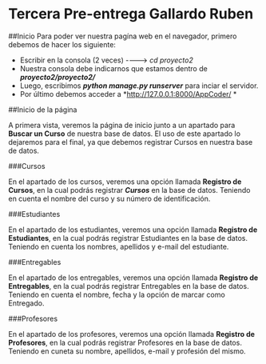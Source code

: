 # Tercera Pre-entrega Gallardo Ruben

##Inicio
Para poder ver nuestra pagína web en el navegador, primero debemos de hacer los siguiente:

- Escribir en la consola (2 veces) ----> *cd proyecto2*
- Nuestra consola debe indicarnos que estamos dentro de ***proyecto2/proyecto2/***
- Luego, escribimos ***python manage.py runserver*** para inciar el servidor.
- Por último debemos acceder a *http://127.0.0.1:8000/AppCoder/ *

##Inicio de la página

A primera vista, veremos la página de inicio junto a un apartado para **Buscar un Curso** de nuestra base de datos.  El uso de este apartado lo dejaremos para el final, ya que debemos registrar Cursos en nuestra base de datos.

###Cursos

En el apartado de los cursos, veremos una opción llamada **Registro de Cursos**, en la cual podrás registrar ***Cursos*** en la base de datos. Teniendo en cuenta el nombre del curso y su número de identificación.

###Estudiantes

En el apartado de los estudiantes, veremos una opción llamada **Registro de Estudiantes**, en la cual podrás registrar Estudiantes en la base de datos. Teniendo en cuenta los nombres, apellidos y e-mail del estudiante.

###Entregables

En el apartado de los entregables, veremos una opción llamada **Registro de Entregables**, en la cual podrás registrar Entregables en la base de datos. Teniendo en cuenta el nombre, fecha y la opción de marcar como Entregado.

###Profesores

En el apartado de los profesores, veremos una opción llamada **Registro de Profesores**, en la cual podrás registrar Profesores en la base de datos. Teniendo en cuneta su nombre, apellidos, e-mail y profesión del mismo.
